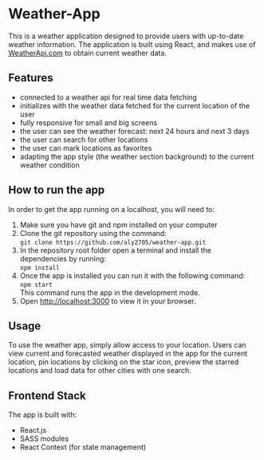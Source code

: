 # Weather-App

This is a weather application designed to provide users with up-to-date weather information. The application is built using React, and makes use of [WeatherApi.com](https://www.weatherapi.com/) to obtain current weather data.

## Features

- connected to a weather api for real time data fetching
- initializes with the weather data fetched for the current location of the user
- fully responsive for small and big screens
- the user can see the weather forecast: next 24 hours and next 3 days
- the user can search for other locations
- the user can mark locations as favorites
- adapting the app style (the weather section background) to the current weather condition

## How to run the app

In order to get the app running on a localhost, you will need to:

1. Make sure you have git and npm installed on your computer
2. Clone the git repository using the command:  
   `git clone https://github.com/aly2705/weather-app.git`
3. In the repository root folder open a terminal and install the dependencies by running:  
   `npm install`
4. Once the app is installed you can run it with the following command:  
   `npm start`  
   This command runs the app in the development mode.
5. Open [http://localhost:3000](http://localhost:3000) to view it in your browser.

## Usage

To use the weather app, simply allow access to your location. Users can view current and forecasted weather displayed in the app for the current location, pin locations by clicking on the star icon, preview the starred locations and load data for other cities with one search.

## Frontend Stack

The app is built with:

- React.js
- SASS modules
- React Context (for state management)
